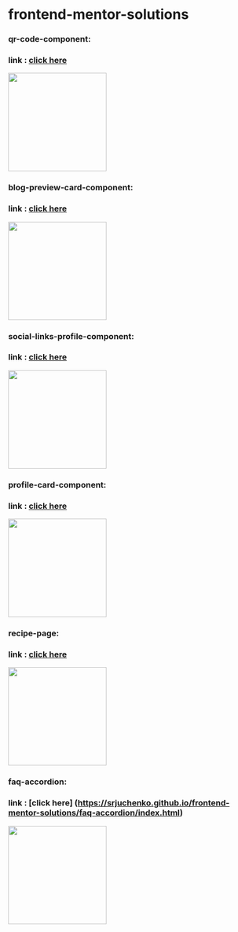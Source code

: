 # frontend-mentor-solutions

### qr-code-component:

### link : [click here](https://srjuchenko.github.io/frontend-mentor-solutions/qr-code-component-main/index.html)

<img src="https://github.com/user-attachments/assets/f51b4b47-47a9-4771-bd23-141449812e8d" width="200">

### blog-preview-card-component:

### link : [click here](https://srjuchenko.github.io/frontend-mentor-solutions/blog-preview-card-main/index.html)

<img src="https://github.com/user-attachments/assets/8b5f07c5-8a33-4399-bbec-be57be14fcbe" width=200>

### social-links-profile-component:
### link : [click here](https://srjuchenko.github.io/frontend-mentor-solutions/social-links-profile-main/index.html)

<img src="https://github.com/user-attachments/assets/d2601e7e-3ce5-45e4-876a-90d77bc29cde" width=200>

### profile-card-component:
### link : [click here](https://srjuchenko.github.io/frontend-mentor-solutions/profile-card-component-main/index.html)
<img src="https://github.com/user-attachments/assets/70e9cde2-2389-4f09-af16-c6f5d3c5266d" width=200>


### recipe-page: 
### link : [click here](https://srjuchenko.github.io/frontend-mentor-solutions/recipe-page/index.html)
<img src="https://github.com/user-attachments/assets/28c2cca8-20bb-4977-b913-f94b7913dfe5" width=200>

### faq-accordion:
### link : [click here] (https://srjuchenko.github.io/frontend-mentor-solutions/faq-accordion/index.html)
<img src="https://github.com/user-attachments/assets/6a971a6a-aa4c-429a-9dc9-17b6caff57aa" width=200>


